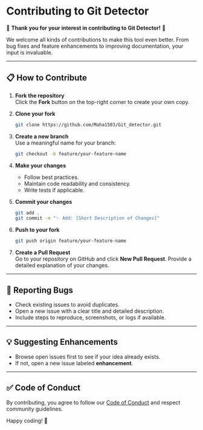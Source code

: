 # Contributing to Git Detector

🎉 **Thank you for your interest in contributing to Git Detector!** 🎉

We welcome all kinds of contributions to make this tool even better. From bug fixes and feature enhancements to improving documentation, your input is invaluable.

---

## 📋 How to Contribute

1. **Fork the repository**  
   Click the **Fork** button on the top-right corner to create your own copy.

2. **Clone your fork**  
   ```bash
   git clone https://github.com/Maha1503/Git_detector.git
   ```

3. **Create a new branch**  
   Use a meaningful name for your branch:
   ```bash
   git checkout -b feature/your-feature-name
   ```

4. **Make your changes**  
   - Follow best practices.
   - Maintain code readability and consistency.
   - Write tests if applicable.

5. **Commit your changes**  
   ```bash
   git add .
   git commit -m "✨ Add: [Short Description of Changes]"
   ```

6. **Push to your fork**  
   ```bash
   git push origin feature/your-feature-name
   ```

7. **Create a Pull Request**  
   Go to your repository on GitHub and click **New Pull Request**. Provide a detailed explanation of your changes.

---

## 🐛 Reporting Bugs

- Check existing issues to avoid duplicates.
- Open a new issue with a clear title and detailed description.
- Include steps to reproduce, screenshots, or logs if available.

---

## 💡 Suggesting Enhancements

- Browse open issues first to see if your idea already exists.
- If not, open a new issue labeled **enhancement**.

---

## ✅ Code of Conduct

By contributing, you agree to follow our [Code of Conduct](CODE_OF_CONDUCT.md) and respect community guidelines.

Happy coding! 🚀
